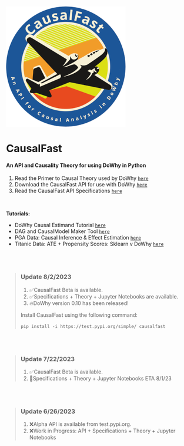 ![alt text](https://raw.githubusercontent.com/TejuOye/CausalFast/main/api/images/new-logo.png "CausalFast")
# CausalFast
#### An API and Causality Theory for using DoWhy in Python

1.   Read the Primer to Causal Theory used by DoWhy [`here`](https://github.com/TejuOye/CausalFast/blob/main/guides/CausalTheory.md)
2.   Download the CausalFast API for use with DoWhy [`here`](https://test.pypi.org/project/causalfast/)
3.   Read the CausalFast API Specifications [`here`](https://github.com/TejuOye/CausalFast/blob/main/guides/CF-API-Specifications.md)
<br>

<b>Tutorials:</b>
-   DoWhy Causal Estimand Tutorial [`here`](https://github.com/TejuOye/CausalFast/blob/main/api/notebooks/EstimandTutorials.ipynb)
-   DAG and CausalModel Maker Tool [`here`](https://github.com/TejuOye/CausalFast/blob/main/api/notebooks/CausalDAGMaker.ipynb)
-   PGA Data: Causal Inference & Effect Estimation [`here`](https://github.com/TejuOye/CausalFast/blob/main/guides/PGA.md)
-   Titanic Data: ATE + Propensity Scores: Sklearn v DoWhy [`here`](https://github.com/TejuOye/CausalFast/blob/main/guides/Titanic.md)

<br><br>
>  ### Update 8/2/2023
> 
> 1.   :white_check_mark:CausalFast Beta is available.
> 2.   :white_check_mark:Specifications + Theory + Jupyter Notebooks are available.
> 3.   :fire:DoWhy version 0.10 has been released!
> 
> Install CausalFast using the following command:
> 
>     pip install -i https://test.pypi.org/simple/ causalfast
>

<br><br>
>  ### Update 7/22/2023
> 
> 1.   :white_check_mark:CausalFast Beta is available.
> 2.   :triangular_flag_on_post:Specifications + Theory + Jupyter Notebooks ETA 8/1/23
>

<br><br>
>  ### Update 6/26/2023
> 
> 1.   :x:Alpha API is available from test.pypi.org.
> 2.   :x:Work in Progress: API + Specifications + Theory + Jupyter Notebooks
>
<br>
